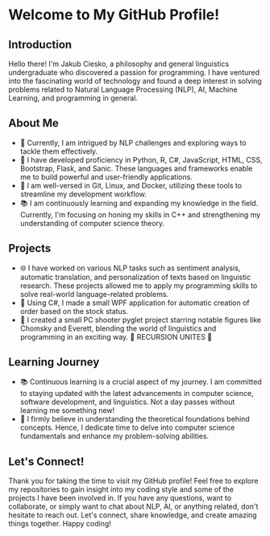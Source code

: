 # Welcome to My GitHub Profile!

## Introduction
Hello there! I'm Jakub Ciesko, a philosophy and general linguistics undergraduate who discovered a passion for programming. I have ventured into the fascinating world of technology and found a deep interest in solving problems related to Natural Language Processing (NLP), AI, Machine Learning, and programming in general.

## About Me
- 🔭 Currently, I am intrigued by NLP challenges and exploring ways to tackle them effectively.
- 🌱 I have developed proficiency in Python, R, C#, JavaScript, HTML, CSS, Bootstrap, Flask, and Sanic. These languages and frameworks enable me to build powerful and user-friendly applications.
- 🐳 I am well-versed in Git, Linux, and Docker, utilizing these tools to streamline my development workflow.
- 📚 I am continuously learning and expanding my knowledge in the field. Currently, I'm focusing on honing my skills in C++ and strengthening my understanding of computer science theory.

## Projects
- 🌐 I have worked on various NLP tasks such as sentiment analysis, automatic translation, and personalization of texts based on linguistic research. These projects allowed me to apply my programming skills to solve real-world language-related problems.
- 🚚 Using C#, I made a small WPF application for automatic creation of order based on the stock status.
- 🤖 I created a small PC shooter pyglet project starring notable figures like Chomsky and Everett, blending the world of linguistics and programming in an exciting way. 🤝 RECURSION UNITES 🤝

## Learning Journey
- 📚 Continuous learning is a crucial aspect of my journey. I am committed to staying updated with the latest advancements in computer science, software development, and linguistics. Not a day passes without learning me something new!
- 🌟 I firmly believe in understanding the theoretical foundations behind concepts. Hence, I dedicate time to delve into computer science fundamentals and enhance my problem-solving abilities.

## Let's Connect!
Thank you for taking the time to visit my GitHub profile! Feel free to explore my repositories to gain insight into my coding style and some of the projects I have been involved in. If you have any questions, want to collaborate, or simply want to chat about NLP, AI, or anything related, don't hesitate to reach out. Let's connect, share knowledge, and create amazing things together. Happy coding!
